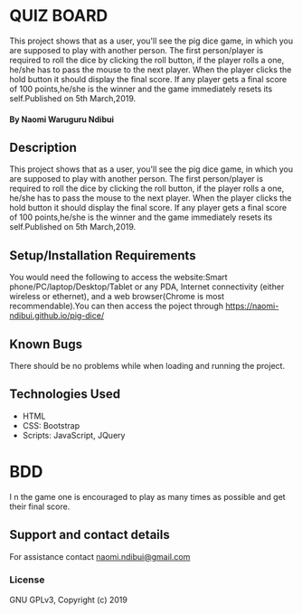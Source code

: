 # QUIZ BOARD
 This project shows that as a user, you'll see the pig dice game, in which you are supposed to play with another person. The first person/player is required to roll the dice by clicking the roll button, if the player rolls a one, he/she has to pass the mouse to the next player. When the player clicks the hold button it should display the final score. If any player gets a final score of 100 points,he/she is the winner and the game immediately resets its self.Published on 5th March,2019.
#### By Naomi Waruguru Ndibui
## Description
This project shows that as a user, you'll see the pig dice game, in which you are supposed to play with another person. The first person/player is required to roll the dice by clicking the roll button, if the player rolls a one, he/she has to pass the mouse to the next player. When the player clicks the hold button it should display the final score. If any player gets a final score of 100 points,he/she is the winner and the game immediately resets its self.Published on 5th March,2019.
## Setup/Installation Requirements
You would need the following to access the website:Smart phone/PC/laptop/Desktop/Tablet or any PDA, Internet connectivity (either wireless or ethernet), and a web browser(Chrome is most recommendable).You can then access the poject through  https://naomi-ndibui.github.io/pig-dice/
## Known Bugs
There should be no problems while when loading and running the project.
## Technologies Used
* HTML
* CSS: Bootstrap
* Scripts: JavaScript, JQuery
# BDD
I n the game one is encouraged to play as many times as possible and get their final score.
## Support and contact details
For assistance contact naomi.ndibui@gmail.com

### License
GNU GPLv3, Copyright (c) 2019
